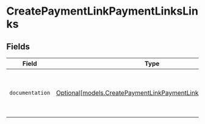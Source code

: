 # CreatePaymentLinkPaymentLinksLinks


## Fields

| Field                                                                                                                  | Type                                                                                                                   | Required                                                                                                               | Description                                                                                                            |
| ---------------------------------------------------------------------------------------------------------------------- | ---------------------------------------------------------------------------------------------------------------------- | ---------------------------------------------------------------------------------------------------------------------- | ---------------------------------------------------------------------------------------------------------------------- |
| `documentation`                                                                                                        | [Optional[models.CreatePaymentLinkPaymentLinksDocumentation]](../models/createpaymentlinkpaymentlinksdocumentation.md) | :heavy_minus_sign:                                                                                                     | The URL to the generic Mollie API error handling guide.                                                                |